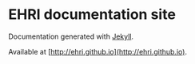 EHRI documentation site
=======================

Documentation generated with [Jekyll](http://jekyllrb.com/ "Jekyll site"). 

Available at [http://ehri.github.io](http://ehri.github.io).
